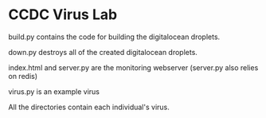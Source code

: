 # CCDC Virus Lab

build.py contains the code for building the digitalocean droplets. 

down.py destroys all of the created digitalocean droplets. 

index.html and server.py are the monitoring webserver (server.py also relies on redis)

virus.py is an example virus

All the directories contain each individual's virus. 
